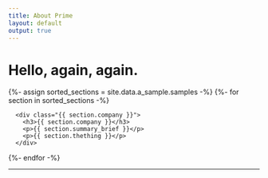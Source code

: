 ```yaml
---
title: About Prime
layout: default
output: true
---
```


# Hello, again, again.

<div id="body">
  {%- assign sorted_sections = site.data.a_sample.samples -%}
  {%- for section in sorted_sections -%}

      <div class="{{ section.company }}">
        <h3>{{ section.company }}</h3>
        <p>{{ section.summary_brief }}</p>
        <p>{{ section.thething }}</p>
      </div>

  {%- endfor -%}
</div>


---
